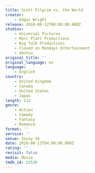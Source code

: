 ```yaml
---
title: Scott Pilgrim vs. the World
creator:
    - Edgar Wright
release: 2010-08-12T00:00:00.000Z
studios:
    - Universal Pictures
    - Marc Platt Productions
    - Big Talk Productions
    - Closed on Mondays Entertainment
    - dentsu
original_title: ''
original_language: en
language:
    - English
country:
    - United Kingdom
    - Canada
    - United States
    - Japan
length: 112
genre:
    - Action
    - Comedy
    - Fantasy
    - Romance
format: ''
service: ''
venue: Savoy 16
date: 2010-08-13T04:00:00.000Z
rating: ''
revisit: false
media: Movie
tmdb_id: 22538
---
```



